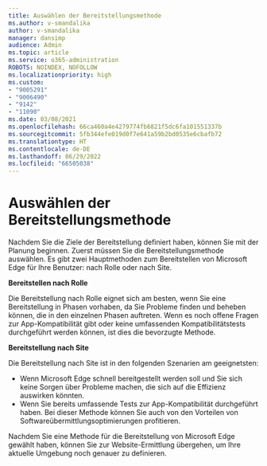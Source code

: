 ```yaml
---
title: Auswählen der Bereitstellungsmethode
ms.author: v-smandalika
author: v-smandalika
manager: dansimp
audience: Admin
ms.topic: article
ms.service: o365-administration
ROBOTS: NOINDEX, NOFOLLOW
ms.localizationpriority: high
ms.custom:
- "9005291"
- "9006490"
- "9142"
- "11090"
ms.date: 03/08/2021
ms.openlocfilehash: 66ca460a4e4279774fb6821f5dc6fa101551337b
ms.sourcegitcommit: 5fb344efe019d0f7e641a59b2bd0535e6cbafb72
ms.translationtype: HT
ms.contentlocale: de-DE
ms.lasthandoff: 06/29/2022
ms.locfileid: "66505038"
---
```

# <a name="determine-your-deployment-method"></a>Auswählen der Bereitstellungsmethode

Nachdem Sie die Ziele der Bereitstellung definiert haben, können Sie mit der Planung beginnen. Zuerst müssen Sie die Bereitstellungsmethode auswählen. Es gibt zwei Hauptmethoden zum Bereitstellen von Microsoft Edge für Ihre Benutzer: nach Rolle oder nach Site.

**Bereitstellen nach Rolle**

Die Bereitstellung nach Rolle eignet sich am besten, wenn Sie eine Bereitstellung in Phasen vorhaben, da Sie Probleme finden und beheben können, die in den einzelnen Phasen auftreten. Wenn es noch offene Fragen zur App-Kompatibilität gibt oder keine umfassenden Kompatibilitätstests durchgeführt werden können, ist dies die bevorzugte Methode.

**Bereitstellung nach Site**

Die Bereitstellung nach Site ist in den folgenden Szenarien am geeignetsten:

- Wenn Microsoft Edge schnell bereitgestellt werden soll und Sie sich keine Sorgen über Probleme machen, die sich auf die Effizienz auswirken könnten.
- Wenn Sie bereits umfassende Tests zur App-Kompatibilität durchgeführt haben.
Bei dieser Methode können Sie auch von den Vorteilen von Softwareübermittlungsoptimierungen profitieren.

Nachdem Sie eine Methode für die Bereitstellung von Microsoft Edge gewählt haben, können Sie zur Website-Ermittlung übergehen, um Ihre aktuelle Umgebung noch genauer zu definieren.
